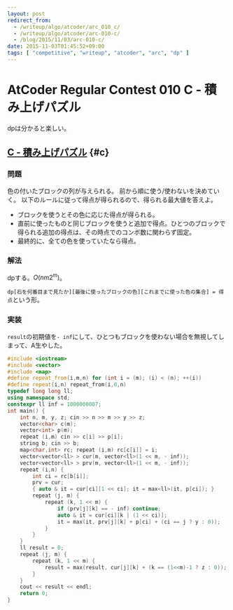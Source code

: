 ```yaml
---
layout: post
redirect_from:
  - /writeup/algo/atcoder/arc_010_c/
  - /writeup/algo/atcoder/arc-010-c/
  - /blog/2015/11/03/arc-010-c/
date: 2015-11-03T01:45:52+09:00
tags: [ "competitive", "writeup", "atcoder", "arc", "dp" ]
---
```


# AtCoder Regular Contest 010 C - 積み上げパズル

dpは分かると楽しい。

<!-- more -->

## [C - 積み上げパズル](https://beta.atcoder.jp/contests/arc010/tasks/arc010_3) {#c}

### 問題

色の付いたブロックの列が与えられる。
前から順に使う/使わないを決めていく。
以下のルールに従って得点が得られるので、得られる最大値を答えよ。

-   ブロックを使うとその色に応じた得点が得られる。
-   直前に使ったものと同じブロックを使うと追加で得点。ひとつのブロックで得られる追加の得点は、その時点でのコンボ数に関わらず固定。
-   最終的に、全ての色を使っていたなら得点。


### 解法

dpする。$O(nm2^m)$。

`dp[石を何番目まで見たか][最後に使ったブロックの色][これまでに使った色の集合] = 得点`という形。

### 実装

`result`の初期値を`- inf`にして、ひとつもブロックを使わない場合を無視してしまって、A生やした。

``` c++
#include <iostream>
#include <vector>
#include <map>
#define repeat_from(i,m,n) for (int i = (m); (i) < (n); ++(i))
#define repeat(i,n) repeat_from(i,0,n)
typedef long long ll;
using namespace std;
constexpr ll inf = 1000000007;
int main() {
    int n, m, y, z; cin >> n >> m >> y >> z;
    vector<char> c(m);
    vector<int> p(m);
    repeat (i,m) cin >> c[i] >> p[i];
    string b; cin >> b;
    map<char,int> rc; repeat (i,m) rc[c[i]] = i;
    vector<vector<ll> > cur(m, vector<ll>(1 << m, - inf));
    vector<vector<ll> > prv(m, vector<ll>(1 << m, - inf));
    repeat (i,n) {
        int ci = rc[b[i]];
        prv = cur;
        { auto & it = cur[ci][1 << ci]; it = max<ll>(it, p[ci]); }
        repeat (j, m) {
            repeat (k, 1 << m) {
                if (prv[j][k] == - inf) continue;
                auto & it = cur[ci][k | (1 << ci)];
                it = max(it, prv[j][k] + p[ci] + (ci == j ? y : 0));
            }
        }
    }
    ll result = 0;
    repeat (j, m) {
        repeat (k, 1 << m) {
            result = max(result, cur[j][k] + (k == (1<<m)-1 ? z : 0));
        }
    }
    cout << result << endl;
    return 0;
}
```
